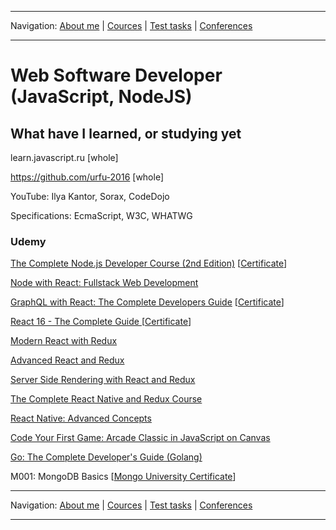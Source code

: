 
___
Navigation: 
[About me](README.md "My experience, skills") |
[Cources](COURCES.md "What am I learning?") |
[Test tasks](TESTS.md "I did this projects") |
[Conferences](CONFERENCES.md "Where could you see me?")
___


# Web Software Developer (JavaScript, NodeJS)

## What have I learned, or studying yet

learn.javascript.ru [whole]

https://github.com/urfu-2016 [whole]

YouTube: Ilya Kantor, Sorax, CodeDojo

Specifications: EcmaScript, W3C, WHATWG

### Udemy

[The Complete Node.js Developer Course (2nd Edition)](https://www.udemy.com/the-complete-nodejs-developer-course-2/learn/v4/overview) [[Certificate](https://www.udemy.com/certificate/UC-E8XZNL7U/)]

[Node with React: Fullstack Web Development](https://www.udemy.com/node-with-react-fullstack-web-development/)

[GraphQL with React: The Complete Developers Guide](https://www.udemy.com/graphql-with-react-course/) [[Certificate](https://www.udemy.com/certificate/UC-LSORFPP6/)]

[React 16 - The Complete Guide ](https://www.udemy.com/react-the-complete-guide-incl-redux/learn/v4/overview) [[Certificate](https://www.udemy.com/certificate/UC-EVXYC3VW/)]

[Modern React with Redux](https://www.udemy.com/react-redux/learn/v4/overview)

[Advanced React and Redux](https://www.udemy.com/react-redux-tutorial/)

[Server Side Rendering with React and Redux](https://www.udemy.com/server-side-rendering-with-react-and-redux/learn/v4/overview)

[The Complete React Native and Redux Course](https://www.udemy.com/the-complete-react-native-and-redux-course/learn/v4/overview)

[React Native: Advanced Concepts](https://www.udemy.com/react-native-advanced/learn/v4/overview)

[Code Your First Game: Arcade Classic in JavaScript on Canvas](https://www.udemy.com/code-your-first-game/learn/v4/overview)

[Go: The Complete Developer's Guide (Golang)](https://www.udemy.com/go-the-complete-developers-guide/)

M001: MongoDB Basics [[Mongo University Certificate](https://university.mongodb.com/course_completion/a6cb2702-f7b3-4515-94a8-688cb2ea/printable)]

___
Navigation: 
[About me](README.md "My experience, skills") |
[Cources](COURCES.md "What am I learning?") |
[Test tasks](TESTS.md "I did this projects") |
[Conferences](CONFERENCES.md "Where could you see me?")
___